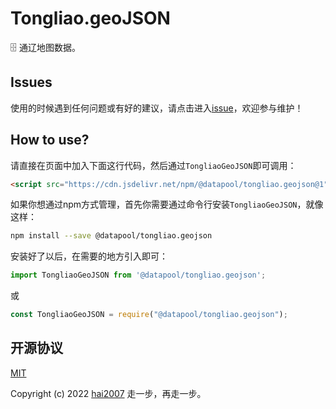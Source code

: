 # Tongliao.geoJSON
🗄️ 通辽地图数据。

## Issues
使用的时候遇到任何问题或有好的建议，请点击进入[issue](https://github.com/hai2007/datapool/issues)，欢迎参与维护！

## How to use?

请直接在页面中加入下面这行代码，然后通过```TongliaoGeoJSON```即可调用：

```html
<script src="https://cdn.jsdelivr.net/npm/@datapool/tongliao.geojson@1"></script>
```

如果你想通过npm方式管理，首先你需要通过命令行安装``````TongliaoGeoJSON``````，就像这样：

```bash
npm install --save @datapool/tongliao.geojson
```

安装好了以后，在需要的地方引入即可：

```js
import TongliaoGeoJSON from '@datapool/tongliao.geojson';
```

或

```js
const TongliaoGeoJSON = require("@datapool/tongliao.geojson");
```

开源协议
---------------------------------------
[MIT](https://github.com/hai2007/datapool/blob/master/LICENSE)

Copyright (c) 2022 [hai2007](https://hai2007.gitee.io/sweethome/) 走一步，再走一步。
